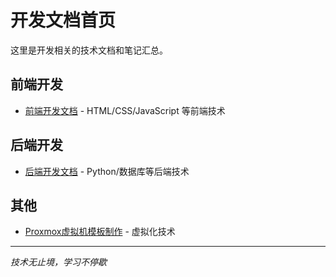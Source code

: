 # 开发文档首页

这里是开发相关的技术文档和笔记汇总。

## 前端开发

- [前端开发文档](./frontend/) - HTML/CSS/JavaScript 等前端技术

## 后端开发  

- [后端开发文档](./backend/) - Python/数据库等后端技术

## 其他

- [Proxmox虚拟机模板制作](./proxmox.md) - 虚拟化技术

---

*技术无止境，学习不停歇*